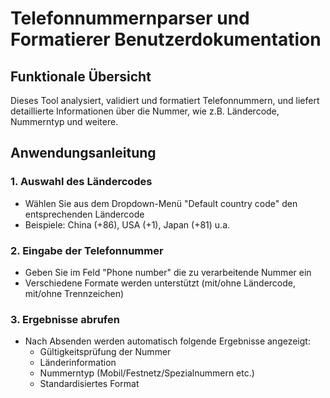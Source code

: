 # Telefonnummernparser und Formatierer Benutzerdokumentation

## Funktionale Übersicht

Dieses Tool analysiert, validiert und formatiert Telefonnummern, und liefert detaillierte Informationen über die Nummer, wie z.B. Ländercode, Nummerntyp und weitere.

## Anwendungsanleitung

### 1. Auswahl des Ländercodes

- Wählen Sie aus dem Dropdown-Menü "Default country code" den entsprechenden Ländercode
- Beispiele: China (+86), USA (+1), Japan (+81) u.a.

### 2. Eingabe der Telefonnummer

- Geben Sie im Feld "Phone number" die zu verarbeitende Nummer ein
- Verschiedene Formate werden unterstützt (mit/ohne Ländercode, mit/ohne Trennzeichen)

### 3. Ergebnisse abrufen

- Nach Absenden werden automatisch folgende Ergebnisse angezeigt:
  - Gültigkeitsprüfung der Nummer
  - Länderinformation
  - Nummerntyp (Mobil/Festnetz/Spezialnummern etc.)
  - Standardisiertes Format